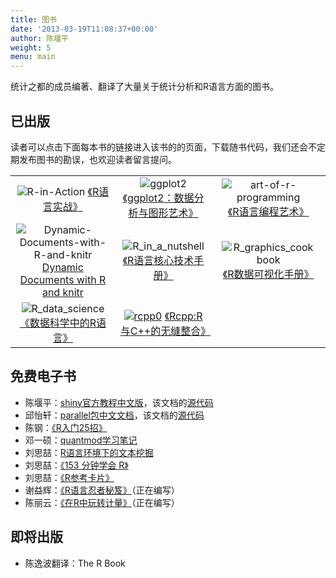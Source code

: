 ```yaml
---
title: 图书
date: '2013-03-19T11:08:37+00:00'
author: 陈堰平
weight: 5
menu: main
---
```


<style>
img{
  max-width: 150px;
  max-height: 200px
}
</style>

统计之都的成员编著、翻译了大量关于统计分析和R语言方面的图书。

## 已出版

读者可以点击下面每本书的链接进入该书的的页面，下载随书代码，我们还会不定期发布图书的勘误，也欢迎读者留言提问。

| | | |
|:--------------------------------------------------------------------------------------------------------------------------------------------------------------------------------------------------------------------------------------------------:|:-------------------------------------------------------------------------------------------------------------------------------------------------------------------------------------------------------:|:---------------------------------------------------------------------------------------------------------------------------------------------------------------------------------------:|
|![R-in-Action](https://uploads.cosx.org/2013/03/r-in-action-small.jpg) [《R语言实战》](/2013/03/r-in-action/ "《R语言实战》")                                                                                                           |![ggplot2](https://uploads.cosx.org/2013/05/ggplot2-212x300.jpg) [《ggplot2：数据分析与图形艺术》](/2013/05/ggplot2/ "《ggplot2：数据分析与图形艺术》")                                      |![art-of-r-programming](https://uploads.cosx.org/2013/05/art-of-r-small.jpg) [《R语言编程艺术》](/2013/05/the-art-r-programming/ "《R语言编程艺术》")                        |
|![Dynamic-Documents-with-R-and-knitr](http://images.tandf.co.uk/common/jackets/crclarge/978148220/9781482203530.jpg) [Dynamic Documents with R and knitr](http://www.crcpress.com/product/isbn/9781482203530 "Dynamic Documents with R and knitr") |![R_in_a_nutshell](https://uploads.cosx.org/2013/03/R_in_a_nutshell.jpg)[《R语言核心技术手册》](http://www.oreilly.com.cn/index.php?func=book&isbn=978-7-121-23786-7)                        |![R_graphics_cookbook](https://uploads.cosx.org/2013/03/R_graphics_cookbook.png) [《R数据可视化手册》](http://www.oreilly.com.cn/index.php?func=book&isbn=978-7-115-34227-0) |
|![R_data_science](https://uploads.cosx.org/2013/03/R_data_science.jpg) [《数据科学中的R语言》](/2015/07/years-as-a-data-scientist/ "Dynamic Documents with R and knitr")                                                                |[ ![rcpp0](https://uploads.cosx.org/2013/03/rcpp0.jpg)](https://uploads.cosx.org/2013/03/rcpp0.jpg) [《Rcpp:R与C++的无缝整合》](/2016/01/seamless-r-and-c-integration-with-rcpp/) |  

## 免费电子书

  * 陈堰平：[shiny官方教程中文版](http://yanping.me/shiny-tutorial/)，该文档的[源代码](https://github.com/yanping/shiny-tutorial)
  * 邱怡轩：[parallel包中文文档](https://github.com/yixuan/parallel-translation/blob/master/parallel_zh_CN.pdf?raw=true)，该文档的[源代码](https://github.com/yixuan/parallel-translation)
  * 陈钢：[《R入门25招》](http://gossipcoder.com/?tag=r%E5%85%A5%E9%97%A825%E6%8B%9B "R入门25招")
  * 邓一硕：[quantmod学习笔记](https://github.com/dengyishuo/dengyishuo.github.com/tree/master/RFinance)
  * 刘思喆：[R语言环境下的文本挖掘](http://www.bjt.name/upload/pdf/Text%20Mining%20in%20R.pdf)
  * 刘思喆：[《153 分钟学会 R》](http://cran.r-project.org/doc/contrib/Liu-FAQ.pdf "153 分钟学会 R")
  * 刘思喆：[《R参考卡片》](http://cran.r-project.org/doc/contrib/Liu-R-refcard.pdf "R参考卡片")
  * 谢益辉：[《R语言忍者秘笈》](https://github.com/yihui/r-ninja "R语言忍者秘笈")（正在编写）
  * 陈丽云：[《在R中玩转计量》](https://github.com/cloudly/Play-Econometrics-with-R "在R中玩转计量")（正在编写）

## 即将出版

  * 陈逸波翻译：The R Book

